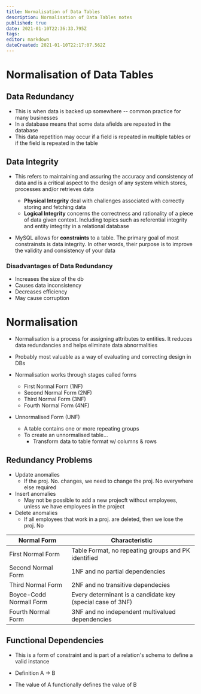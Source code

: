 ```yaml
---
title: Normalisation of Data Tables
description: Normalisation of Data Tables notes
published: true
date: 2021-01-10T22:36:33.795Z
tags: 
editor: markdown
dateCreated: 2021-01-10T22:17:07.562Z
---
```


# Normalisation of Data Tables

## Data Redundancy

- This is when data is backed up somewhere -- common practice for many businesses
- In a database means that some data afields are repeated in the database
- This data repetition may occur if a field is repeated in multiple tables or if the field is repeated in the table

## Data Integrity

- This refers to maintaining and assuring the accuracy and consistency of data and is a critical aspect to the design of any system which stores, processes and/or retrieves data

	- **Physical Integrity** deal with challenges associated with correctly storing and fetching data
  - **Logical Integrity** concerns the correctness and rationality of a piece of data given context. Including topics such as referential integrity and entity integrity in a relational database

- MySQL allows for **constraints** to a table. The primary goal of most constrainsts is data integrity. In other words, their purpose is to improve the validity and consistency of your data

### Disadvantages of Data Redundancy

- Increases the size of the db
- Causes data inconsistency
- Decreases efficiency
- May cause corruption

# Normalisation
- Normalisation is a process for assigning attributes to entities. It reduces data redundancies and helps eliminate data abnormalities
- Probably most valuable as a way of evaluating and correcting design in DBs
- Normalisation works through stages called forms
	- First Normal Form (1NF)
  - Second Normal Form (2NF)
  - Third Normal Form (3NF)
  - Fourth Normal Form (4NF)

- Unnormalised Form (UNF)
	- A table contains one or more repeating groups
  - To create an unnormalised table...
  	- Transform data to table format w/ columns & rows
    
## Redundancy Problems
- Update anomalies
	- If the proj. No. changes, we need to change the proj. No everywhere else required
- Insert anomalies
	- May not be possible to add a new projecft without employees, unless we have employees in the project
- Delete anomalies
	- If all employees that work in a proj. are deleted, then we lose the proj. No


|Normal Form|Characteristic|
|-----------|--------------|
|First Normal Form| Table Format, no repeating groups and PK identified|
|Second Normal Form|1NF and no partial dependencies|
|Third Normal Form|2NF and no transitive dependecies|
|Boyce-Codd Normall Form|Every determinant is a candidate key (special case of 3NF)|
|Fourth Normal Form|3NF and no independent multivalued dependencies|

## Functional Dependencies
- This is a form of constraint and is part of a relation's schema to define a valid instance

- Definition A -> B

- The value of A functionally defines the value of B



